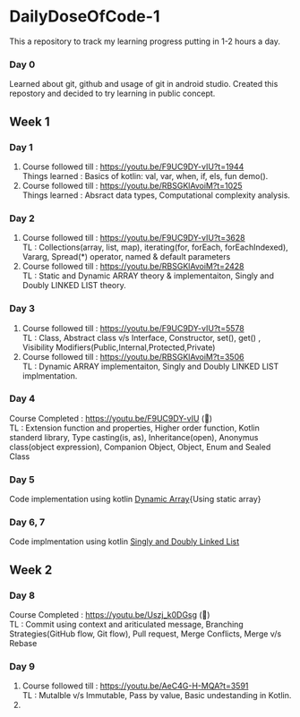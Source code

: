 # DailyDoseOfCode-1
This a repository to track my learning progress putting in 1-2 hours a day.

### Day 0
Learned about git, github and usage of git in android studio. Created this repostory and decided to try learning in public concept.

## Week 1

### Day 1
1. Course followed till : https://youtu.be/F9UC9DY-vIU?t=1944 <br />
   Things learned       : Basics of kotlin: val, var, when, if, els, fun demo(). <br />
2. Course followed till : https://youtu.be/RBSGKlAvoiM?t=1025 <br />
   Things learned       : Absract data types, Computational complexity analysis.

### Day 2
1. Course followed till : https://youtu.be/F9UC9DY-vIU?t=3628 <br />
   TL : Collections(array, list, map), iterating(for, forEach, forEachIndexed), Vararg, Spread(\*) operator, named & default parameters   
2. Course followed till : https://youtu.be/RBSGKlAvoiM?t=2428 <br />
   TL : Static and Dynamic ARRAY theory & implementaiton, Singly and Doubly LINKED LIST theory.

### Day 3
1. Course followed till : https://youtu.be/F9UC9DY-vIU?t=5578 <br />
   TL : Class, Abstract class v/s Interface, Constructor, set(), get() , Visibility Modifiers(Public,Internal,Protected,Private)
2. Course followed till : https://youtu.be/RBSGKlAvoiM?t=3506 <br />
   TL : Dynamic ARRAY implementaiton, Singly and Doubly LINKED LIST implmentation.
   
### Day 4
Course Completed : https://youtu.be/F9UC9DY-vIU  (&#x1F534;) <br />
   TL : Extension function and properties, Higher order function, Kotlin standerd library, Type casting(is, as), Inheritance(open), Anonymus class(object expression),
   Companion Object, Object, Enum and Sealed Class

### Day 5
Code implementation using kotlin [Dynamic Array](https://pl.kotl.in/ZURm4j0cD){Using static array}
   
### Day 6, 7
Code implmentation using kotlin [Singly and Doubly Linked List](https://pl.kotl.in/gs0Zq7zj5)


## Week 2

### Day 8
Course Completed : https://youtu.be/Uszj_k0DGsg (&#x1F534;) <br />
   TL : Commit using context and ariticulated message, Branching Strategies(GitHub flow, Git flow), Pull request, Merge Conflicts, Merge v/s Rebase
   
### Day 9
1. Course followed till : https://youtu.be/AeC4G-H-MQA?t=3591 <br />
   TL : Mutalble v/s Immutable, Pass by value, Basic undestanding in Kotlin.
2.    


